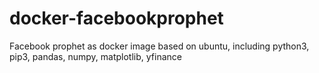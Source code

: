 # docker-facebookprophet
Facebook prophet as docker image based on ubuntu, including python3, pip3, pandas, numpy, matplotlib, yfinance
